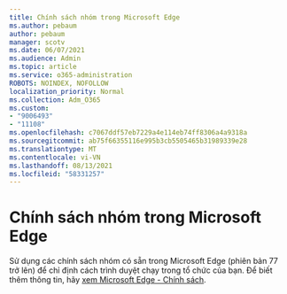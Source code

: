 ```yaml
---
title: Chính sách nhóm trong Microsoft Edge
ms.author: pebaum
author: pebaum
manager: scotv
ms.date: 06/07/2021
ms.audience: Admin
ms.topic: article
ms.service: o365-administration
ROBOTS: NOINDEX, NOFOLLOW
localization_priority: Normal
ms.collection: Adm_O365
ms.custom:
- "9006493"
- "11108"
ms.openlocfilehash: c7067ddf57eb7229a4e114eb74ff8306a4a9318a
ms.sourcegitcommit: ab75f66355116e995b3cb5505465b31989339e28
ms.translationtype: MT
ms.contentlocale: vi-VN
ms.lasthandoff: 08/13/2021
ms.locfileid: "58331257"
---
```

# <a name="group-policies-in-microsoft-edge"></a>Chính sách nhóm trong Microsoft Edge

Sử dụng các chính sách nhóm có sẵn trong Microsoft Edge (phiên bản 77 trở lên) để chỉ định cách trình duyệt chạy trong tổ chức của bạn. Để biết thêm thông tin, hãy [xem Microsoft Edge - Chính sách](https://docs.microsoft.com/deployedge/microsoft-edge-policies#available-policies).